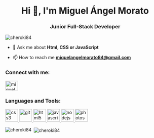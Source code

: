 <h1 align="center">Hi 👋, I'm Miguel Ángel Morato</h1>
<h3 align="center">Junior Full-Stack Developer</h3>

<p align="left"> <img src="https://komarev.com/ghpvc/?username=cheroki84" alt="cheroki84" /> </p>

- 💬 Ask me about **Html, CSS or JavaScript**

- 📫 How to reach me **miguelangelmorato84@gmail.com**

<p align="left">
<h3 align="left">Connect with me:</h3>
<a href="https://linkedin.com/in/miguelangelmorato84" target="blank"><img align="center" src="https://cdn.jsdelivr.net/npm/simple-icons@3.0.1/icons/linkedin.svg" alt="miguelangelmorato84" height="30" width="40" /></a>
</p>

<h3 align="left">Languages and Tools:</h3>
<p align="left"> <a href="https://www.w3schools.com/css/" target="_blank"> <img src="https://devicons.github.io/devicon/devicon.git/icons/css3/css3-original-wordmark.svg" alt="css3" width="40" height="40"/> </a> <a href="https://git-scm.com/" target="_blank"> <img src="https://www.vectorlogo.zone/logos/git-scm/git-scm-icon.svg" alt="git" width="40" height="40"/> </a> <a href="https://www.w3.org/html/" target="_blank"> <img src="https://devicons.github.io/devicon/devicon.git/icons/html5/html5-original-wordmark.svg" alt="html5" width="40" height="40"/> </a> <a href="https://developer.mozilla.org/en-US/docs/Web/JavaScript" target="_blank"> <img src="https://devicons.github.io/devicon/devicon.git/icons/javascript/javascript-original.svg" alt="javascript" width="40" height="40"/> </a> <a href="https://nodejs.org" target="_blank"> <img src="https://devicons.github.io/devicon/devicon.git/icons/nodejs/nodejs-original-wordmark.svg" alt="nodejs" width="40" height="40"/> </a> <a href="https://www.photoshop.com/en" target="_blank"> <img src="https://devicons.github.io/devicon/devicon.git/icons/photoshop/photoshop-plain.svg" alt="photoshop" width="40" height="40"/> </a> </p>

<p><img align="left" src="https://github-readme-stats.vercel.app/api/top-langs/?username=cheroki84&layout=compact" alt="cheroki84" /></p>

<p>&nbsp;<img align="center" src="https://github-readme-stats.vercel.app/api?username=cheroki84&show_icons=true" alt="cheroki84" /></p>
